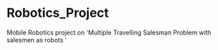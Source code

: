 # Robotics_Project
Mobile Robotics project on 'Multiple Travelling Salesman Problem with salesmen as robots '
